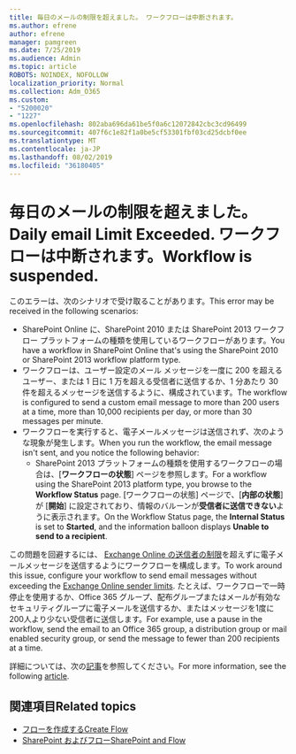 ```yaml
---
title: 毎日のメールの制限を超えました。 ワークフローは中断されます。
ms.author: efrene
author: efrene
manager: pamgreen
ms.date: 7/25/2019
ms.audience: Admin
ms.topic: article
ROBOTS: NOINDEX, NOFOLLOW
localization_priority: Normal
ms.collection: Adm_O365
ms.custom:
- "5200020"
- "1227"
ms.openlocfilehash: 802aba696da61be5f0a6c12072842cbc3cd96499
ms.sourcegitcommit: 407f6c1e82f1a0be5cf53301fbf03cd25dcbf0ee
ms.translationtype: MT
ms.contentlocale: ja-JP
ms.lasthandoff: 08/02/2019
ms.locfileid: "36180405"
---
```

# <a name="daily-email-limit-exceeded-workflow-is-suspended"></a><span data-ttu-id="52c6d-103">毎日のメールの制限を超えました。</span><span class="sxs-lookup"><span data-stu-id="52c6d-103">Daily email Limit Exceeded.</span></span> <span data-ttu-id="52c6d-104">ワークフローは中断されます。</span><span class="sxs-lookup"><span data-stu-id="52c6d-104">Workflow is suspended.</span></span>

<span data-ttu-id="52c6d-105">このエラーは、次のシナリオで受け取ることがあります。</span><span class="sxs-lookup"><span data-stu-id="52c6d-105">This error may be received in the following scenarios:</span></span>

- <span data-ttu-id="52c6d-106">SharePoint Online に、SharePoint 2010 または SharePoint 2013 ワークフロー プラットフォームの種類を使用しているワークフローがあります。</span><span class="sxs-lookup"><span data-stu-id="52c6d-106">You have a workflow in SharePoint Online that's using the SharePoint 2010 or SharePoint 2013 workflow platform type.</span></span>
- <span data-ttu-id="52c6d-107">ワークフローは、ユーザー設定のメール メッセージを一度に 200 を超えるユーザー、または 1 日に 1 万を超える受信者に送信するか、1 分あたり 30 件を超えるメッセージを送信するように、構成されています。</span><span class="sxs-lookup"><span data-stu-id="52c6d-107">The workflow is configured to send a custom email message to more than 200 users at a time, more than 10,000 recipients per day, or more than 30 messages per minute.</span></span>
- <span data-ttu-id="52c6d-108">ワークフローを実行すると、電子メールメッセージは送信されず、次のような現象が発生します。</span><span class="sxs-lookup"><span data-stu-id="52c6d-108">When you run the workflow, the email message isn't sent, and you notice the following behavior:</span></span>
    - <span data-ttu-id="52c6d-109">SharePoint 2013 プラットフォームの種類を使用するワークフローの場合は、[**ワークフローの状態**] ページを参照します。</span><span class="sxs-lookup"><span data-stu-id="52c6d-109">For a workflow using the SharePoint 2013 platform type, you browse to the **Workflow Status** page.</span></span> <span data-ttu-id="52c6d-110">[ワークフローの状態] ページで、[**内部の状態**] が [**開始**] に設定されており、情報のバルーンが**受信者に送信できない**ように表示されます。</span><span class="sxs-lookup"><span data-stu-id="52c6d-110">On the Workflow Status page, the **Internal Status** is set to **Started**, and the information balloon displays **Unable to send to a recipient**.</span></span>

<span data-ttu-id="52c6d-111">この問題を回避するには、 [Exchange Online の送信者の制限](https://docs.microsoft.com/office365/servicedescriptions/exchange-online-service-description/exchange-online-limits#recipientlimits)を超えずに電子メールメッセージを送信するようにワークフローを構成します。</span><span class="sxs-lookup"><span data-stu-id="52c6d-111">To work around this issue, configure your workflow to send email messages without exceeding the [Exchange Online sender limits](https://docs.microsoft.com/office365/servicedescriptions/exchange-online-service-description/exchange-online-limits#recipientlimits).</span></span> <span data-ttu-id="52c6d-112">たとえば、ワークフローで一時停止を使用するか、Office 365 グループ、配布グループまたはメールが有効なセキュリティグループに電子メールを送信するか、またはメッセージを1度に200人より少ない受信者に送信します。</span><span class="sxs-lookup"><span data-stu-id="52c6d-112">For example, use a pause in the workflow, send the email to an Office 365 group, a distribution group or mail enabled security group, or send the message to fewer than 200 recipients at a time.</span></span>


<span data-ttu-id="52c6d-113">詳細については、次の[記事](https://support.microsoft.com/help/3150442/daily-email-limit-has-exceeded-and-your-workflow-has-been-suspended-or)を参照してください。</span><span class="sxs-lookup"><span data-stu-id="52c6d-113">For more information, see the following [article](https://support.microsoft.com/help/3150442/daily-email-limit-has-exceeded-and-your-workflow-has-been-suspended-or).</span></span>

## <a name="related-topics"></a><span data-ttu-id="52c6d-114">関連項目</span><span class="sxs-lookup"><span data-stu-id="52c6d-114">Related topics</span></span>
- [<span data-ttu-id="52c6d-115">フローを作成する</span><span class="sxs-lookup"><span data-stu-id="52c6d-115">Create Flow</span></span>](https://support.office.com/article/Create-a-flow-for-a-list-or-library-in-SharePoint-Online-or-OneDrive-for-Business-a9c3e03b-0654-46af-a254-20252e580d01) 
- [<span data-ttu-id="52c6d-116">SharePoint およびフロー</span><span class="sxs-lookup"><span data-stu-id="52c6d-116">SharePoint and Flow</span></span>](https://flow.microsoft.com/blog/sharepoint-and-flow/) 